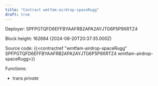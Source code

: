 ```yaml
---
title: "Contract wmtfam-airdrop-spaceRugg"
draft: true
---
```

Deployer: SPFPGTQFD6EFFBYAAFRB2APA2AYJTG6P5P9XRTZ4


 



Block height: 162684 (2024-08-20T20:37:35.000Z)

Source code: {{<contractref "wmtfam-airdrop-spaceRugg" SPFPGTQFD6EFFBYAAFRB2APA2AYJTG6P5P9XRTZ4 wmtfam-airdrop-spaceRugg>}}

Functions:

* trans _private_
